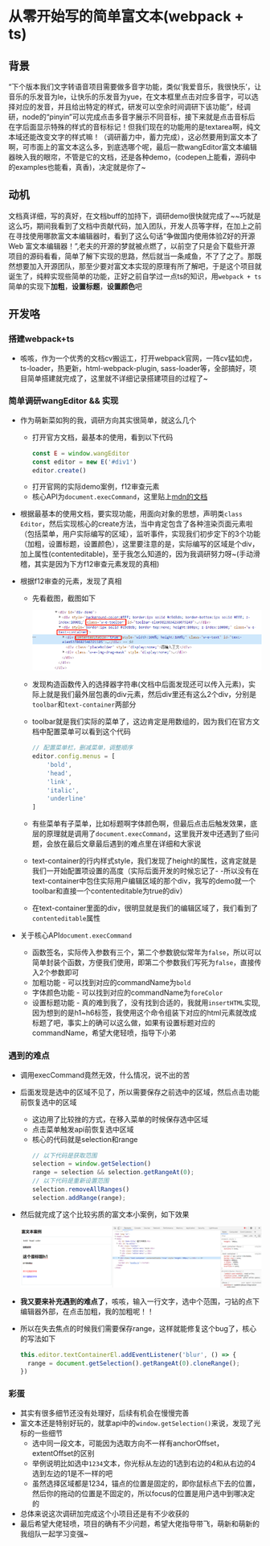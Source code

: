 # 从零开始写的简单富文本(webpack + ts)

## 背景

“下个版本我们文字转语音项目需要做多音字功能，类似‘我爱音乐，我很快乐’，让音乐的乐发音为le，让快乐的乐发音为yue，在文本框里点击对应多音字，可以选择对应的发音，并且给出特定的样式，研发可以空余时间调研下该功能”，经调研，node的“pinyin”可以完成点击多音字展示不同音标，接下来就是点击音标后在字后面显示特殊的样式的音标标记！但我们现在的功能用的是textarea啊，纯文本域还能改变文字的样式嘛！（调研蓄力中，蓄力完成），这必然要用到富文本了啊，可市面上的富文本这么多，到底选哪个呢，最后一款wangEditor富文本编辑器映入我的眼帘，不管是它的文档，还是各种demo，(codepen上能看，源码中的examples也能看，真香)，决定就是你了~

## 动机

文档真详细，写的真好，在文档buff的加持下，调研demo很快就完成了~~巧就是这么巧，期间我看到了文档中贡献代码，加入团队，开发人员等字样，在加上之前在寻找使用哪款富文本编辑器时，看到了这么句话“争做国内使用体验Z好的开源 Web 富文本编辑器！”,老夫的开源的梦就被点燃了，以前空了只是会下载些开源项目的源码看看，简单了解下实现的思路，然后就当一条咸鱼，不了了之了。那既然想要加入开源团队，那至少要对富文本实现的原理有所了解吧，于是这个项目就诞生了，纯粹实现些简单的功能，正好之前自学过一点ts的知识，用`webpack + ts`简单的实现下**加粗**，**设置标题**，**设置颜色**吧

## 开发咯

### 搭建webpack+ts

* 咳咳，作为一个优秀的文档cv搬运工，打开webpack官网，一阵cv猛如虎，ts-loader，热更新，html-webpack-plugin, sass-loader等，全部搞好，项目简单搭建就完成了，这里就不详细记录搭建项目的过程了~

### 简单调研wangEditor && 实现

* 作为萌新菜如狗的我，调研方向其实很简单，就这么几个
    * 打开官方文档，最基本的使用，看到以下代码
        ```js
        const E = window.wangEditor
        const editor = new E('#div1')
        editor.create()
        ```
    * 打开官网的实际demo案例，f12审查元素
    * 核心API为`document.execCommand`，这里贴上[mdn的文档](https://developer.mozilla.org/zh-CN/docs/Web/API/Document/execCommand)

* 根据最基本的使用文档，要实现功能，用面向对象的思想，声明类`class Editor`，然后实现核心的create方法，当中肯定包含了各种渲染页面元素啦（包括菜单，用户实际编写的区域），监听事件，实现我们初步定下的3个功能（加粗，设置标题，设置颜色），这里要注意的是，实际编写的区域是个div，加上属性(contenteditable)，至于我怎么知道的，因为我调研努力呀~(手动滑稽，其实是因为下方f12审查元素发现的真相)
* 根据f12审查的元素，发现了真相
    * 先看截图，截图如下

        ![](./images/truth.jpg)

    * 发现构造函数传入的选择器字符串(文档中后面发现还可以传入元素)，实际上就是我们最外层包裹的div元素，然后div里还有这么2个div，分别是`toolbar`和`text-container`两部分
    * toolbar就是我们实际的菜单了，这边肯定是用数组的，因为我们在官方文档中配置菜单可以看到这个代码
        ```js
        // 配置菜单栏，删减菜单，调整顺序
        editor.config.menus = [
            'bold',
            'head',
            'link',
            'italic',
            'underline'
        ]
        ```
    * 有些菜单有子菜单，比如标题啊字体颜色啊，但最后点击后触发效果，底层的原理就是调用了`document.execCommand`，这里我开发中还遇到了些问题，会放在最后文章最后遇到的难点里在详细和大家说    
    * text-container的行内样式style，我们发现了height的属性，这肯定就是我们一开始配置项设置的高度（实际后面开发的时候忘记了- -所以没有在text-container中包住实际用户编辑区域的那个div，我写的demo就一个toolbar和直接一个contenteditable为true的div）
    * 在text-container里面的div，很明显就是我们的编辑区域了，我们看到了`contenteditable`属性 

* 关于核心API`document.execCommand`       
    * 函数签名，实际传入参数有三个，第二个参数貌似常年为`false`，所以可以简单封装个函数，方便我们使用，即第二个参数我们写死为`false`，直接传入2个参数即可
    * 加粗功能 - 可以找到对应的commandName为`bold` 
    * 字体颜色功能 - 可以找到对应的commandName为`foreColor`
    * 设置标题功能 - 真的难到我了，没有找到合适的，我就用`insertHTML`实现,因为想到的是h1~h6标签，我使用这个命令组装下对应的html元素就改成标题了吧，事实上的确可以这么做，如果有设置标题对应的commandName，希望大佬轻喷，指导下小弟

### 遇到的难点

* 调用execCommand竟然无效，什么情况，说不出的苦
* 后面发现是选中的区域不见了，所以需要保存之前选中的区域，然后点击功能前恢复选中的区域
    * 这边用了比较挫的方式，在移入菜单的时候保存选中区域
    * 点击菜单触发api前恢复选中区域
    * 核心的代码就是selection和range
        ```js
        // 以下代码是获取范围
        selection = window.getSelection()
        range = selection && selection.getRangeAt(0);
        // 以下代码是重新设置范围
        selection.removeAllRanges()
        selection.addRange(range);
        ```
* 然后就完成了这个比较劣质的富文本小案例，如下效果

    ![](./images/demo.jpg)

* **我又要来补充遇到的难点了**，咳咳，输入一行文字，选中个范围，刁钻的点下编辑器外部，在点击加粗，我的加粗呢！！
* 所以在失去焦点的时候我们需要保存range，这样就能修复这个bug了，核心的写法如下
    ```js
    this.editor.textContainerEl.addEventListener('blur', () => {
      range = document.getSelection().getRangeAt(0).cloneRange();
    })
    ```    

### 彩蛋

* 其实有很多细节还没有处理好，后续有机会在慢慢完善
* 富文本还是特别好玩的，就拿api中的`window.getSelection()`来说，发现了光标的一些细节
    * 选中同一段文本，可能因为选取方向不一样有anchorOffset，extentOffset的区别
    * 举例说明比如选中`1234`文本，你光标从左边的1选到右边的4和从右边的4选到左边的1是不一样的吧
    * 虽然选择区域都是1234，锚点的位置是固定的，即你鼠标点下去的位置，然后你的拖动的位置是不固定的，所以focus的位置是用户选中到哪决定的
* 总体来说这次调研加完成这个小项目还是有不少收获的
* 最后希望大佬轻喷，项目的确有不少问题，希望大佬指导带飞，萌新和萌新的我组队一起学习变强~    


